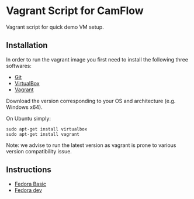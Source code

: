 # Vagrant Script for CamFlow

Vagrant script for quick demo VM setup.

## Installation

In order to run the vagrant image you first need to install the following three softwares:
* [Git](https://git-scm.com/book/en/v1/Getting-Started-Installing-Git)
* [VirtualBox](https://www.virtualbox.org/wiki/Downloads)
* [Vagrant](https://www.vagrantup.com/downloads.html)

Download the version corresponding to your OS and architecture (e.g. Windows x64).

On Ubuntu simply:
``` shell
sudo apt-get install virtualbox
sudo apt-get install vagrant
```

Note: we advise to run the latest version as vagrant is prone to various version compatibility issue.

## Instructions

* [Fedora Basic](https://github.com/CamFlow/vagrant/tree/master/basic-fedora)
* [Fedora dev](https://github.com/CamFlow/vagrant/tree/master/dev-fedora)
